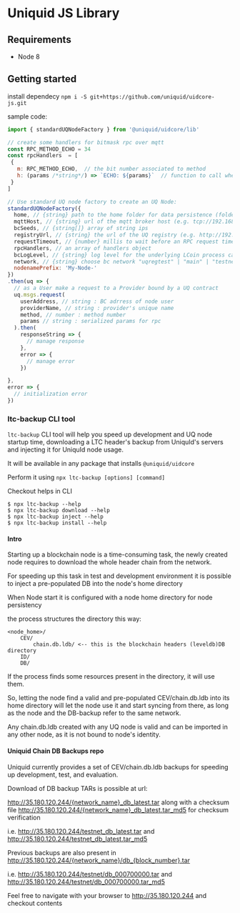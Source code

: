 # Uniquid JS Library

## Requirements
- Node 8

## Getting started
install dependecy
`npm i -S git+https://github.com/uniquid/uidcore-js.git`

sample code:

```javascript
import { standardUQNodeFactory } from '@uniquid/uidcore/lib'

// create some handlers for bitmask rpc over mqtt
const RPC_METHOD_ECHO = 34
const rpcHandlers  = [
 {
   m: RPC_METHOD_ECHO,  // the bit number associated to method
   h: (params /*string*/) => `ECHO: ${params}`  // function to call when bitmask method is invoked
 }
]

// Use standard UQ node factory to create an UQ Node:
standardUQNodeFactory({
  home, // {string} path to the home folder for data persistence (folder must exist)
  mqttHost, // {string} url of the mqtt broker host (e.g. tcp://192.168.0.108:1883)
  bcSeeds, // {string[]} array of string ips
  registryUrl, // {string} the url of the UQ registry (e.g. http://192.168.0.108:8080)
  requestTimeout, // {number} millis to wait before an RPC request times out
  rpcHandlers, // an array of handlers object
  bcLogLevel, // {string} log level for the underlying LCoin process can be "error" | "warning" | "info" | "debug" | "spam"
  network, // {string} choose bc network "uqregtest" | "main" | "testnet"
  nodenamePrefix: 'My-Node-'
})
.then(uq => {
  // as a User make a request to a Provider bound by a UQ contract
  uq.msgs.request(
    userAddress, // string : BC adrress of node user
    providerName, // string : provider's unique name
    method, // number : method number
    params // string : serialized params for rpc
  ).then(
    responseString => {
      // manage response
    },
    error => {
      // manage error
    })

},
error => {
  // initialization error
})

```

### ltc-backup CLI tool

`ltc-backup` CLI tool will help you speed up development and UQ node startup time, downloading a LTC header's backup from UniquId's servers and injecting it for UniquId node usage.

It will be available in any package that installs `@uniquid/uidcore`

Perform it using `npx ltc-backup [options] [command]`

Checkout helps in CLI

```
$ npx ltc-backup --help
$ npx ltc-backup download --help
$ npx ltc-backup inject --help
$ npx ltc-backup install --help
```

#### Intro
Starting up a blockchain node is a time-consuming task, the newly created node requires to download the whole header chain from the network.

For speeding up this task in test and development environment it is possible to inject a pre-populated DB into the node's home directory

When Node start it is configured with a node home directory for node persistency

the process structures the directory this way:
```
<node_home>/
    CEV/
        chain.db.ldb/ <-- this is the blockchain headers (leveldb)DB directory
    ID/
    DB/
```

If the process finds some resources present in the directory, it will use them.

So, letting the node find a valid and pre-populated CEV/chain.db.ldb into its home directory will let the node use it and start syncing from there, as long as the node and the DB-backup refer to the same network.

Any chain.db.ldb created with any UQ node is valid and can be imported in any other node, as it is not bound to node's identity.

#### Uniquid Chain DB Backups repo

Uniquid currently provides a set of CEV/chain.db.ldb backups for speeding up development, test, and evaluation.

Download of DB backup TARs is possible at url:

http://35.180.120.244/{network_name}_db_latest.tar
along with a checksum file
http://35.180.120.244/{network_name}_db_latest.tar_md5
for checksum verification

i.e.  http://35.180.120.244/testnet_db_latest.tar and http://35.180.120.244/testnet_db_latest.tar_md5

Previous backups are also present in http://35.180.120.244/{network_name}/db_{block_number}.tar

i.e. http://35.180.120.244/testnet/db_000700000.tar and http://35.180.120.244/testnet/db_000700000.tar_md5

Feel free to navigate with your browser to http://35.180.120.244 and checkout contents
